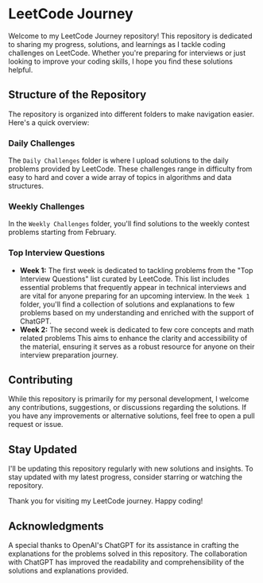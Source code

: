 # LeetCode Journey

Welcome to my LeetCode Journey repository! This repository is dedicated to sharing my progress, solutions, and learnings as I tackle coding challenges on LeetCode. Whether you're preparing for interviews or just looking to improve your coding skills, I hope you find these solutions helpful.

## Structure of the Repository

The repository is organized into different folders to make navigation easier. Here's a quick overview:

### Daily Challenges

The `Daily Challenges` folder is where I upload solutions to the daily problems provided by LeetCode. These challenges range in difficulty from easy to hard and cover a wide array of topics in algorithms and data structures.

### Weekly Challenges

In the `Weekly Challenges` folder, you'll find solutions to the weekly contest problems starting from February. 

### Top Interview Questions

- **Week 1:** The first week is dedicated to tackling problems from the "Top Interview Questions" list curated by LeetCode. This list includes essential problems that frequently appear in technical interviews and are vital for anyone preparing for an upcoming interview. In the `Week 1` folder, you'll find a collection of solutions and explanations to few problems based on my understanding and enriched with the support of ChatGPT.
- **Week 2:** The second week is dedicated to few core concepts and math related problems
This aims to enhance the clarity and accessibility of the material, ensuring it serves as a robust resource for anyone on their interview preparation journey.


## Contributing

While this repository is primarily for my personal development, I welcome any contributions, suggestions, or discussions regarding the solutions. If you have any improvements or alternative solutions, feel free to open a pull request or issue.

## Stay Updated

I'll be updating this repository regularly with new solutions and insights. To stay updated with my latest progress, consider starring or watching the repository.

Thank you for visiting my LeetCode journey. Happy coding!

## Acknowledgments

A special thanks to OpenAI's ChatGPT for its assistance in crafting the explanations for the problems solved in this repository. The collaboration with ChatGPT has improved the readability and comprehensibility of the solutions and explanations provided.


